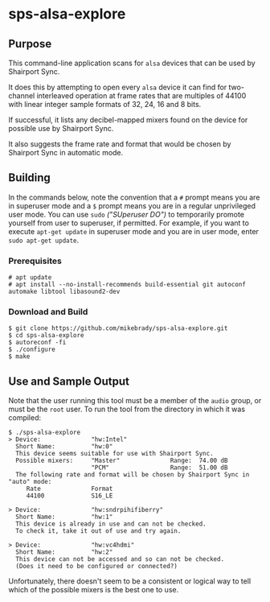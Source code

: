 # sps-alsa-explore
## Purpose
This command-line application scans for `alsa` devices that can be used by Shairport Sync.

It does this by attempting to open every `alsa` device it can find for two-channel interleaved operation at
frame rates that are multiples of 44100 with linear integer sample formats of 32, 24, 16 and 8 bits.

If successful, it lists any decibel-mapped mixers found on the device for possible use by Shairport Sync.

It also suggests the frame rate and format that would be chosen by Shairport Sync in automatic mode.


## Building
In the commands below, note the convention that a `#` prompt means you are in superuser mode and a `$` prompt means you are in a regular unprivileged user mode. You can use `sudo` *("SUperuser DO")* to temporarily promote yourself from user to superuser, if permitted. For example, if you want to execute `apt-get update` in superuser mode and you are in user mode, enter `sudo apt-get update`.
### Prerequisites
```
# apt update
# apt install --no-install-recommends build-essential git autoconf automake libtool libasound2-dev
```
### Download and Build
```
$ git clone https://github.com/mikebrady/sps-alsa-explore.git
$ cd sps-alsa-explore
$ autoreconf -fi
$ ./configure
$ make
```
## Use and Sample Output
Note that the user running this tool must be a member of the `audio` group, or must be the `root` user.
To run the tool from the directory in which it was compiled:
```
$ ./sps-alsa-explore
> Device:              "hw:Intel"
  Short Name:          "hw:0"
  This device seems suitable for use with Shairport Sync.
  Possible mixers:     "Master"              Range:  74.00 dB
                       "PCM"                 Range:  51.00 dB
  The following rate and format will be chosen by Shairport Sync in "auto" mode:
     Rate              Format
     44100             S16_LE

> Device:              "hw:sndrpihifiberry"
  Short Name:          "hw:1"
  This device is already in use and can not be checked.
  To check it, take it out of use and try again.

> Device:              "hw:vc4hdmi"
  Short Name:          "hw:2"
  This device can not be accessed and so can not be checked.
  (Does it need to be configured or connected?)
```
Unfortunately, there doesn't seem to be a consistent or logical way to tell which of the possible mixers is the best one to use.
